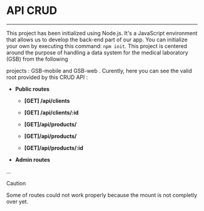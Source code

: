 # API CRUD
---

This project has been initialized using Node.js. It's a JavaScript environment that allows us to develop the back-end part of our app. You can initialize your own by executing this command: `npm init`. 
This project is centered around the purpose of handling a data system for the medical laboratory (GSB) from the following 

projects : GSB-mobile and GSB-web .
Curently, here you can see the valid root provided by this CRUD API :


+ **Public routes**

  - **[GET] /api/clients** 
  
  - **[GET] /api/clients/:id**
  
  - **[GET]/api/products/**  
  
  - **[GET]/api/products/**
  
  - **[GET]/api/products/:id**


+ **Admin routes**

...

    
> [!CAUTION]
> Some of routes could not work properly because the mount is not completly over yet.
